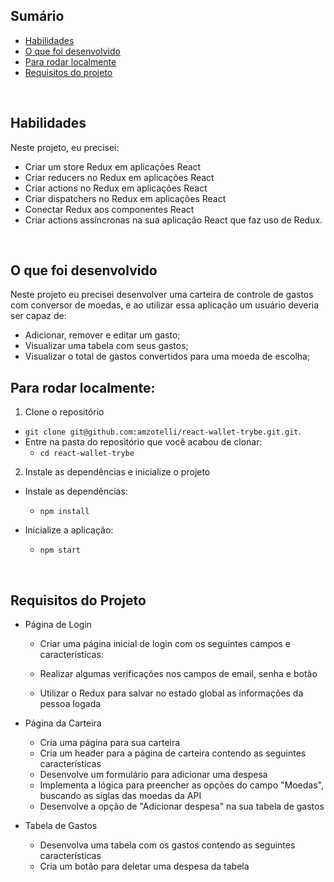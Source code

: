 ## Sumário

- [Habilidades](#habilidades)
- [O que foi desenvolvido](#o-que-foi-desenvolvido)
- [Para rodar localmente](#para-rodar-localmente)
- [Requisitos do projeto](#requisitos-do-projeto)

<br>

## Habilidades

Neste projeto, eu precisei:
  * Criar um store Redux em aplicações React
  * Criar reducers no Redux em aplicações React
  * Criar actions no Redux em aplicações React
  * Criar dispatchers no Redux em aplicações React
  * Conectar Redux aos componentes React
  * Criar actions assíncronas na sua aplicação React que faz uso de Redux.

  <br>

## O que foi desenvolvido 

Neste projeto eu precisei desenvolver uma carteira de controle de gastos com conversor de moedas, e ao utilizar essa aplicação um usuário deveria ser capaz de:
  - Adicionar, remover e editar um gasto;
  - Visualizar uma tabela com seus gastos;
  - Visualizar o total de gastos convertidos para uma moeda de escolha;

  ## Para rodar localmente:

1. Clone o repositório
  * `git clone git@github.com:amzotelli/react-wallet-trybe.git.git`.
  * Entre na pasta do repositório que você acabou de clonar:
    * `cd react-wallet-trybe`

2. Instale as dependências e inicialize o projeto
  * Instale as dependências:
    * `npm install`

  * Inicialize a aplicação:
    * `npm start`

<br>

## Requisitos do Projeto

- Página de Login
  - Criar uma página inicial de login com os seguintes campos e características:  
  
  - Realizar algumas verificações nos campos de email, senha e botão
  - Utilizar o Redux para salvar no estado global as informações da pessoa logada

- Página da Carteira
  - Cria uma página para sua carteira 
  - Cria um header para a página de carteira contendo as seguintes características
  - Desenvolve um formulário para adicionar uma despesa
  - Implementa a lógica para preencher as opções do campo "Moedas", buscando as siglas das moedas da API
  - Desenvolve a opção de "Adicionar despesa" na sua tabela de gastos

- Tabela de Gastos
  - Desenvolva uma tabela com os gastos contendo as seguintes características
  - Cria um botão para deletar uma despesa da tabela
